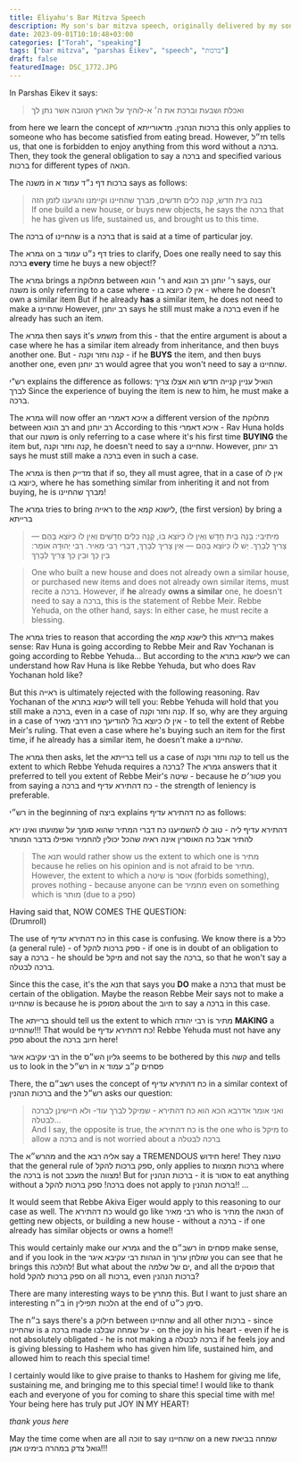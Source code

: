 ```yaml
---
title: Eliyahu's Bar Mitzva Speech
description: My son's bar mitzva speech, originally delivered by my son Eliyahu on August 6th, 2023
date: 2023-09-01T10:10:48+03:00
categories: ["Torah", "speaking"]
tags: ["bar mitzva", "parshas Eikev", "speech", "ברכות"]
draft: false
featuredImage: DSC_1772.JPG
---
```


In Parshas Eikev it says:

> ואכלת ושבעת וברכת את ה׳ א-לוהיך על הארץ הטובה אשר נתן לך

from here we learn the concept of ברכות הנהנין.
מדאורייתא this only applies to someone who has become satisfied from eating bread.
However, חז״ל tells us, that one is forbidden to enjoy anything from this word without a ברכה.
Then, they took the general obligation to say a ברכה and specified various ברכות for different types of הנאה.

The משנה in ברכות דף נ״ד עמוד א says as follows:

> בנה בית חדש, קנה כלים חדשים, מברך שהחיינו וקיימנו והגיענו לזמן הזה \
> If one build a new house, or buys new objects, he says the ברכה that he has given us life, sustained us, and brought us to this time.

The ברכה of שהחיינו is a ברכה that is said at a time of particular joy.

The גמרא on דף נ״ט עמוד ב tries to clarify,
Does one really need to say this ברכה **every** time he buys a new object!?

The גמרא brings a מחלוקת between ר׳ הונא and ר׳ יוחנן
רב הונא says, our משנה is only referring to a case where - אין לו כיוצא בו - where he doesn't own a similar item
But if he already **has** a similar item, he does not need to make a שהחיינו
However, רב יוחנן says he still must make a ברכה even if he already has such an item.

The גמרא then says
it's משמע from this - that the entire argument is about a case where he has a similar item already from inheritance, and then buys another one.
But - קנה וחזר וקנה - if he **BUYS** the item, and then buys another one, even רב יוחנן would agree that you won't need to say a שהחיינו.

רש"י explains the difference as follows:
הואיל עניין קנייה חדש הוא אצלו צריך לברך
Since the experience of buying the item is new to him, he must make a ברכה.

The גמרא will now offer an איכא דאמרי
a different version of the מחלוקת between רב הונא and רב יוחנן
According to this איכא דאמרי - Rav Huna holds that our משנה is only referring to a case where it's his first time **BUYING** the item
but, קנה וחזר וקנה, he doesn't need to say a שהחיינו.
However, רב יוחנן says he must still make a ברכה even in such a case.

The גמרא is then מדייק that if so, they all must agree, that in a case of אין לו כיוצא בו, where he has something similar from inheriting it and not from buying, he is מברך שהחיינו!

The גמרא tries to bring ראייה to the לישנא קמא, (the first version) by bring a ברייתא

> מֵיתִיבִי: בָּנָה בַּיִת חָדָשׁ וְאֵין לוֹ כַּיּוֹצֵא בּוֹ, קָנָה כֵּלִים חֲדָשִׁים וְאֵין לוֹ כַּיּוֹצֵא בָּהֶם — צָרִיךְ לְבָרֵךְ. יֵשׁ לוֹ כַּיּוֹצֵא בָּהֶם — אֵין צָרִיךְ לְבָרֵךְ, דִּבְרֵי רַבִּי מֵאִיר. רַבִּי יְהוּדָה אוֹמֵר: בֵּין כָּךְ וּבֵין כָּךְ צָרִיךְ לְבָרֵךְ

> One who built a new house and does not already own a similar house, or purchased new items and does not already own similar items, must recite a ברכה. However, if **he** already **owns a similar** one, he doesn't need to say a ברכה, this is the statement of Rebbe Meir. Rebbe Yehuda, on the other hand, says: In either case, he must recite a blessing.

The גמרא tries to reason that according the לישנא קמא this ברייתא makes sense:
Rav Huna is going according to Rebbe Meir and Rav Yochanan is going according to Rebbe Yehuda...
But according to the לישנא בתרא we can understand how Rav Huna is like Rebbe Yehuda, but who does Rav Yochanan hold like?

But this ראייה is ultimately rejected with the following reasoning.
Rav Yochanan of the לישנא בתרא will tell you: Rebbe Yehuda will hold that you still make a ברכה, even in a case of קנה וחזר וקנה. If so, why are they arguing in a case of אין לו כיוצא בו?
להודיעך כחו דרבי מאיר - to tell the extent of Rebbe Meir's ruling.
That even a case where he's buying such an item for the first time, if he already has a similar item, he doesn't make a שהחיינו.

The גמרא then asks, let the ברייתא tell us a case of קנה וחזר וקנה to tell us the extent to which Rebbe Yehuda requires a ברכה? The גמרא answers that it preferred to tell you extent of Rebbe Meir's שיטה - because he _פטור׳ס_ you from saying a ברכה and כח דהתירא עדיף - the strength of leniency is preferable.

רש״י in the beginning of ביצה explains כח דהתירא עדיף as follows:

דהתירא עדיף ליה - טוב לו להשמיענו כח דברי המתיר שהוא סומך על שמועתו ואינו ירא להתיר אבל כח האוסרין אינה ראיה שהכל יכולין להחמיר ואפילו בדבר המותר

> The תנא would rather show us the extent to which one is מתיר because he relies on his opinion and is not afraid to be מתיר. However, the extent to which a שיטה is אוסר (forbids something), proves nothing - because anyone can be מחמיר even on something which is מותר (due to a ספק)

Having said that, NOW COMES THE QUESTION: \
(Drumroll)

The use of כח דהתירא עדיף in this case is confusing. We know there is a כלל
(a general rule) - of ספק ברכות להקל -
if one is in doubt of an obligation to say a ברכה - he should be מיקל and not say the ברכה, so that he won't say a ברכה לבטלה.

Since this the case, it's the תנא that says you **DO** make a ברכה that must be certain of the obligation.
Maybe the reason Rebbe Meir says not to make a שהחיינו is because he is מסופק about the חיוב to say a ברכה in this case.

The ברייתא should
tell us the extent to which רבי יהודה is מתיר **MAKING** a שהחיינו!!! That would be כח דהתירא עדיף! Rebbe Yehuda must not have any ספק about the חיוב ברכה here!

רבי עקיבא איגר in the גליון הש״ס seems to be bothered by this קשה and tells us to look in the רש״ל in פסחים ק״ב עמוד א

There, the רשב״ם uses the concept of כח דהתירא עדיף in a similar context of ברכות הנהנין and the רש״ל asks our question:

> ואני אומר אדרבא הכא הוא כח דהתירא - שמיקל לברך עוד- ולא חיישינן לברכה לבטלה... \
> And I say, the opposite is true, the כח דהתירא is the one who is מיקל to allow a ברכה and is not worried about a ברכה לבטלה

The מהרש״א and the אליה רבא say a TREMENDOUS חידוש here!
They טענה that the general rule of ספק ברכות להקל, only applies to ברכות המצוות where the ברכה is not מעכב the מצווה! But for ברכות הנהנין - it is אסור to eat anything without a ברכה! ספק ברכות להקל does not apply to ברכות הנהנין!!
...

It would seem that Rebbe Akiva Eiger would apply to this reasoning to our case as well. The כח דהתירא would go like רבי מאיר who is מתיר the הנאה of getting new objects, or building a new house - without a ברכה - if one already has similar objects or owns a home!!

This would certainly make our גמרא and the רשב״ם in פסחים make sense, and if you look in the הגהות רבי עקיבא איגר in שולחן ערוך you can see that he brings this להלכה! But what about the ים של שלמה, and all the פוסקים that hold ספק ברכות להקל on all ברכות, even ברכות הנהנין?

There are many interesting ways to be מתרץ this. But I want to just share an interesting ב״ח in הלכות תפילין at the end of סימן כ״ט.

The ב״ח says there's a חילוק between שהחיינו and all other ברכות - since שהחיינו is a ברכה made על שמחה שבלבו - on the joy in his heart - even if he is not absolutely obligated - he is not making a ברכה לבטלה if he feels joy and is giving blessing to Hashem who has given him life, sustained him, and allowed him to reach this special time!

I certainly would like to give praise to thanks to Hashem for giving me life, sustaining me, and bringing me to this special time! I would like to thank each and everyone of you for coming to share this special time with me! Your being here has truly put JOY IN MY HEART!

_thank yous here_

May the time come when are all זוכה to say שהחיינו on a new שמחה
בביאת גואל צדק במהרה בימינו
אמן!!!
